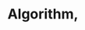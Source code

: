 ---
title: "Algorithm,"
layout: category
permalink: /categories/Algorithm/ # url
author_profile: true
taxonomy: Algorithm
sidebar:
  nav: "Algorithm"
---